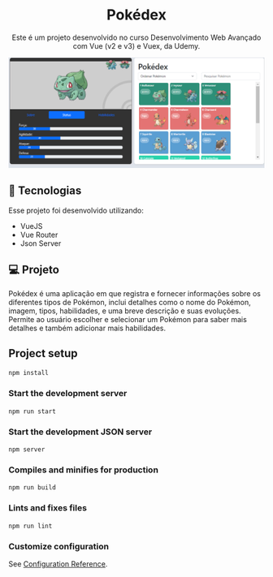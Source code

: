 <h1 align="center"> Pokédex </h1>

<p align="center">
Este é um projeto desenvolvido no curso Desenvolvimento Web Avançado com Vue (v2 e v3) e Vuex, da Udemy.
</p>

<p align="center">
  <img alt="Imagem de visualização Pass in" src="./src/assets/preview.png">
</p>

## 🚀 Tecnologias

Esse projeto foi desenvolvido utilizando:
- VueJS
- Vue Router
- Json Server

## 💻 Projeto
Pokédex é uma aplicação em que registra e fornecer informações sobre os diferentes tipos de Pokémon, inclui detalhes como o nome do Pokémon, imagem, tipos, habilidades, e uma breve descrição e suas evoluções. Permite ao usuário escolher e selecionar um Pokémon para saber mais detalhes e também adicionar mais habilidades.

## Project setup
```
npm install
```

### Start the development server
```
npm run start
```

### Start the development JSON server
```
npm server
```

### Compiles and minifies for production
```
npm run build
```

### Lints and fixes files
```
npm run lint
```

### Customize configuration
See [Configuration Reference](https://cli.vuejs.org/config/).
